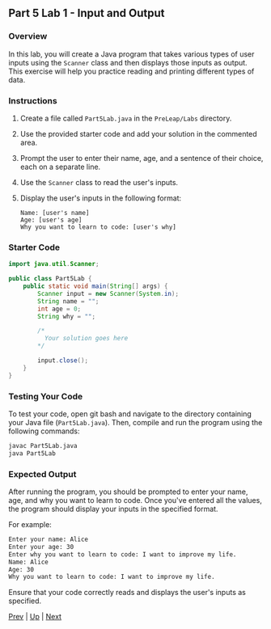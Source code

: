 
## Part 5 Lab 1 - Input and Output

### Overview
In this lab, you will create a Java program that takes various types of user inputs using the `Scanner` class and then displays those inputs as output. This exercise will help you practice reading and printing different types of data.

### Instructions

1. Create a file called `Part5Lab.java` in the `PreLeap/Labs` directory.

2. Use the provided starter code and add your solution in the commented area.

3. Prompt the user to enter their name, age, and a sentence of their choice, each on a separate line.

4. Use the `Scanner` class to read the user's inputs.

5. Display the user's inputs in the following format:
   ```
   Name: [user's name]
   Age: [user's age]
   Why you want to learn to code: [user's why]
   ```


### Starter Code
```java
import java.util.Scanner;

public class Part5Lab {
    public static void main(String[] args) {
        Scanner input = new Scanner(System.in);
        String name = "";
        int age = 0;
        String why = "";

        /*
          Your solution goes here
        */

        input.close();
    }
}
```

### Testing Your Code

To test your code, open git bash and navigate to the directory containing your Java file (`Part5Lab.java`). Then, compile and run the program using the following commands:

```bash
javac Part5Lab.java
java Part5Lab
```

### Expected Output

After running the program, you should be prompted to enter your name, age, and why you want to learn to code. Once you've entered all the values, the program should display your inputs in the specified format.

For example:

```bash
Enter your name: Alice
Enter your age: 30
Enter why you want to learn to code: I want to improve my life.
Name: Alice
Age: 30
Why you want to learn to code: I want to improve my life.
```

Ensure that your code correctly reads and displays the user's inputs as specified.

[Prev](part5usinginput.md) | [Up](part5.md) | [Next](part5labs2.md)
